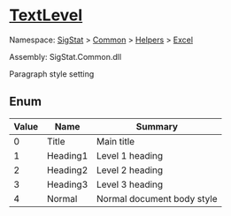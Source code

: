 # [TextLevel](./TextLevel.md)
Namespace: [SigStat]() > [Common](./../../README.md) > [Helpers](./../README.md) > [Excel](./README.md)

Assembly: SigStat.Common.dll


Paragraph style setting

##	Enum

| Value | Name | Summary | 
| --- | --- | --- | 
| 0<div style="z-index: 1; position: absolute;"><img width=200/></div>| Title| Main title<div style="z-index: 1; position: absolute;"><img width=200/></div>| <br>
| 1<div style="z-index: 1; position: absolute;"><img width=200/></div>| Heading1| Level 1 heading<div style="z-index: 1; position: absolute;"><img width=200/></div>| <br>
| 2<div style="z-index: 1; position: absolute;"><img width=200/></div>| Heading2| Level 2 heading<div style="z-index: 1; position: absolute;"><img width=200/></div>| <br>
| 3<div style="z-index: 1; position: absolute;"><img width=200/></div>| Heading3| Level 3 heading<div style="z-index: 1; position: absolute;"><img width=200/></div>| <br>
| 4<div style="z-index: 1; position: absolute;"><img width=200/></div>| Normal| Normal document body style<div style="z-index: 1; position: absolute;"><img width=200/></div>| <br>



